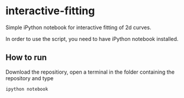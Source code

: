 # interactive-fitting
Simple iPython notebook for interactive fitting of 2d curves.

In order to use the script, you need to have iPython notebook installed.

## How to run

Download the repositiory, open a terminal in the folder containing the repository and type

	ipython notebook
